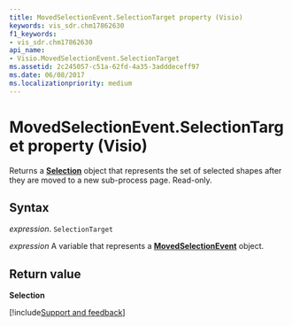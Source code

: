 ```yaml
---
title: MovedSelectionEvent.SelectionTarget property (Visio)
keywords: vis_sdr.chm17862630
f1_keywords:
- vis_sdr.chm17862630
api_name:
- Visio.MovedSelectionEvent.SelectionTarget
ms.assetid: 2c245057-c51a-62fd-4a35-3adddeceff97
ms.date: 06/08/2017
ms.localizationpriority: medium
---
```



# MovedSelectionEvent.SelectionTarget property (Visio)

Returns a **[Selection](Visio.Selection.md)** object that represents the set of selected shapes after they are moved to a new sub-process page. Read-only.


## Syntax

_expression_. `SelectionTarget`

_expression_ A variable that represents a **[MovedSelectionEvent](Visio.MovedSelectionEvent.md)** object.


## Return value

 **Selection**

[!include[Support and feedback](~/includes/feedback-boilerplate.md)]